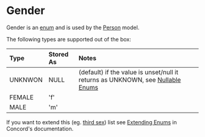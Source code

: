 # Gender

Gender is an [enum](https://github.com/artkonekt/enum) and is used by the [Person](person.md) model.

The following types are supported out of the box:

| Type    | Stored As | Notes                                                                                                                          |
|:--------|:----------|:-------------------------------------------------------------------------------------------------------------------------------|
| UNKNWON | NULL      | (default) if the value is unset/null it returns as UNKNOWN, see [Nullable Enums](https://artkonekt.github.io/enum/#/nullables) |
| FEMALE  | 'f'       |                                                                                                                                |
| MALE    | 'm'       |                                                                                                                                |

If you want to extend this (eg.
[third sex](http://www.independent.co.uk/news/world/europe/germany-third-gender-male-female-intersex-court-parliament-bundesverfassungsgericht-berlin-lgbt-a8043261.html))
list see [Extending Enums](https://konekt.dev/concord/1.x/enums#extending-enums) in Concord's
documentation.
